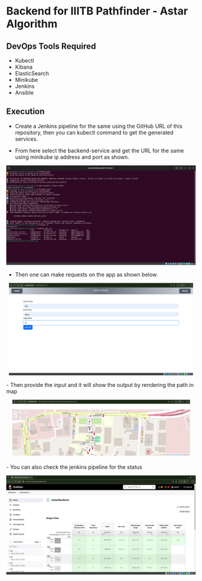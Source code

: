 # Backend for IIITB Pathfinder - Astar Algorithm

## DevOps Tools Required
- Kubectl
- Kibana
- ElasticSearch
- Minikube
- Jenkins
- Ansible

## Execution
- Create a Jenkins pipeline for the same using the GitHub URL of this repository, then you can kubectl command to get the generated services.

- From here select the backend-service and  get the URL for the same using minikube ip address and port as shown.

<p align="center">
  <img width="513" alt="Kubectl services" src="https://github.com/ARYAN-PATEL-11/Astar/blob/master/asset/minikube.png">
</p>

- Then one can make requests on the app as shown below.
<p align="center">
  <img width="490" alt="2024-05-21 20_38_00- WARN_COPY MODE  React App - Chromium (Ubuntu-20 04)" src="https://github.com/ARYAN-PATEL-11/Astar/blob/master/asset/front%20astar%20select.png">
</p>
- Then provide the input and it will show the output by rendering the path in map
  <p align="center">
 <img width="473" alt="Path astar" src="https://github.com/ARYAN-PATEL-11/Astar/blob/master/asset/front%20astart%20path.png">
  </p>
- You can also check the jenkins pipeline for the status
  <p align="center">
  <img width="513" alt="dashboard" src="https://github.com/ARYAN-PATEL-11/Astar/blob/master/asset/astar%20final%20pipeline.png">
  </p>
